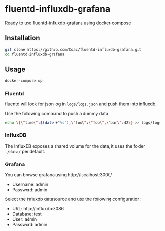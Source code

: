 # fluentd-influxdb-grafana

Ready to use fluentd-influxdb-grafana using docker-compose

## Installation
```bash
git clone https://github.com/Coac/fluentd-influxdb-grafana.git
cd fluentd-influxdb-grafana
```

## Usage
```bash
docker-compose up
```

### Fluentd
fluentd will look for json log in `logs/logs.json` and push them into influxdb.

Use the following command to push a dummy data
```bash
echo \{\"time\":$(date +"%s"),\"foo\":\"foo\",\"bar\":42\} >> logs/logs.json
```

### InfluxDB
The InfluxDB exposes a shared volume for the data, it uses the folder  `./data/` per default.

### Grafana
You can browse grafana using http://localhost:3000/
- Username: admin
- Password: admin

Select the influxdb datasource and use the following configuration:
- URL: http://influxdb:8086
- Database: test
- User: admin
- Password: admin
